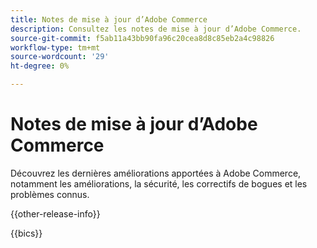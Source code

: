 ```yaml
---
title: Notes de mise à jour d’Adobe Commerce
description: Consultez les notes de mise à jour d’Adobe Commerce.
source-git-commit: f5ab11a43bb90fa96c20cea8d8c85eb2a4c98826
workflow-type: tm+mt
source-wordcount: '29'
ht-degree: 0%

---
```



# Notes de mise à jour d’Adobe Commerce

Découvrez les dernières améliorations apportées à Adobe Commerce, notamment les améliorations, la sécurité, les correctifs de bogues et les problèmes connus.

{{other-release-info}}

{{bics}}

